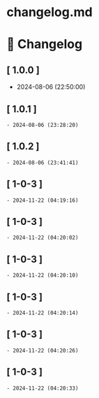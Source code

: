 # changelog.md

# 📝 Changelog

## \[ 1.0.0 \]
  - 2024-08-06 (22:50:00)

## \[ 1.0.1 \]
	- 2024-08-06 (23:28:20)

## \[ 1.0.2 \]
	- 2024-08-06 (23:41:41)
## \[ 1-0-3 \]
	- 2024-11-22 (04:19:16)



## \[ 1-0-3 \]
	- 2024-11-22 (04:20:02)


## \[ 1-0-3 \]
	- 2024-11-22 (04:20:10)


## \[ 1-0-3 \]
	- 2024-11-22 (04:20:14)


## \[ 1-0-3 \]
	- 2024-11-22 (04:20:26)

## \[ 1-0-3 \]
	- 2024-11-22 (04:20:33)